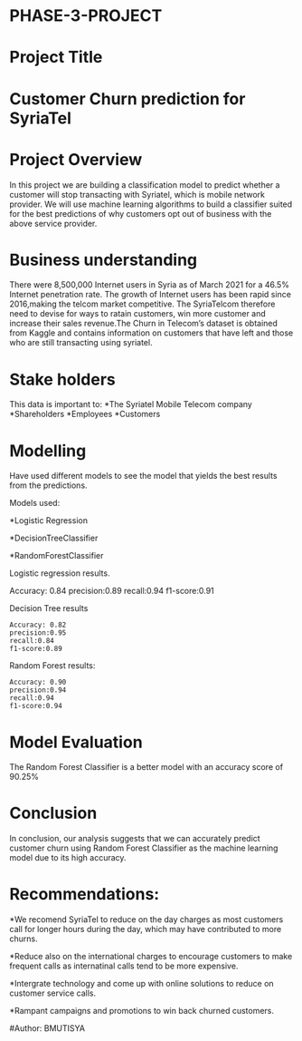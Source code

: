 # PHASE-3-PROJECT

# Project Title
# Customer Churn prediction for SyriaTel
# Project Overview

In this project we are building a classification model to predict whether a customer will stop transacting with Syriatel, which is mobile network provider. We will use machine learning algorithms to build a classifier suited for the best predictions of why customers opt out of business with  the above service provider. 

# Business understanding
There were 8,500,000 Internet users in Syria as of March 2021 for a 46.5% Internet penetration rate. The growth of Internet users has been rapid since 2016,making the telcom market competitive. The SyriaTelcom therefore need to devise for ways to ratain customers, win more customer and increase their sales revenue.The Churn in Telecom’s dataset is obtained from Kaggle and contains information on customers that have left and those who are still transacting using syriatel.

# Stake holders

This data is important to: 
   *The Syriatel Mobile Telecom company
   *Shareholders
   *Employees
   *Customers

# Modelling
Have used different models to see the model that yields the best results from the predictions.

Models used:

*Logistic Regression

*DecisionTreeClassifier

*RandomForestClassifier


Logistic regression results.

   Accuracy: 0.84 
   precision:0.89
   recall:0.94
   f1-score:0.91

Decision Tree results

    Accuracy: 0.82
    precision:0.95
    recall:0.84
    f1-score:0.89

Random Forest results:

    Accuracy: 0.90
    precision:0.94
    recall:0.94
    f1-score:0.94

# Model Evaluation
The Random Forest Classifier is a better model with an accuracy score of 90.25%

# Conclusion
In conclusion, our analysis suggests that we can accurately predict customer churn using
Random Forest Classifier as the  machine learning model due to its high accuracy.
 
 # Recommendations:

*We recomend SyriaTel to reduce on the day charges as most customers call for longer hours during the day, which may have contributed to more churns.

*Reduce also on the international charges to encourage customers to make frequent calls as internatinal calls tend to be more expensive.

*Intergrate technology and come up with online solutions to reduce on customer service calls.

*Rampant campaigns and promotions to win back churned customers.

#Author: BMUTISYA


